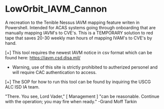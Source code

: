 # LowOrbit_IAVM_Cannon
A recreation to the Tenible Nessus IAVM mapping feature writen in Powershell. Intended for ACAS systems going through onboarding that are manually mapping IAVM's to CVE's. This is a TEMPORARY solution to red tape that saves 20-30 weekly man hours of mapping IVAM's to CVE's by hand. 

[+] This tool requires the newest IAVM notice in csv format which can be found here: https://iavm.csd.disa.mil/
- Warning, use of this site is strictly prohibited to autherized personel and will require CAC authentication to access.

[+] The SOP for how to run this tool can be found by inquiring the USCG ALC ISD IA team. 

"There. You see, Lord Vader," [ Management ] "can be reasonable. Continue with the operation; you may fire when ready." -Grand Moff Tarkin
